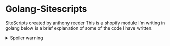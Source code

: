 # Golang-Sitescripts
SiteScripts created by anthony reeder
This is a shopify module I'm writing in golang below is a brief explanation of some of the code I have written.




<details>
  <summary>Spoiler warning</summary>
  
 ![Alt text](images/ShopifyPackage.png?raw=true "ShopifyPackage")
  
</details>
